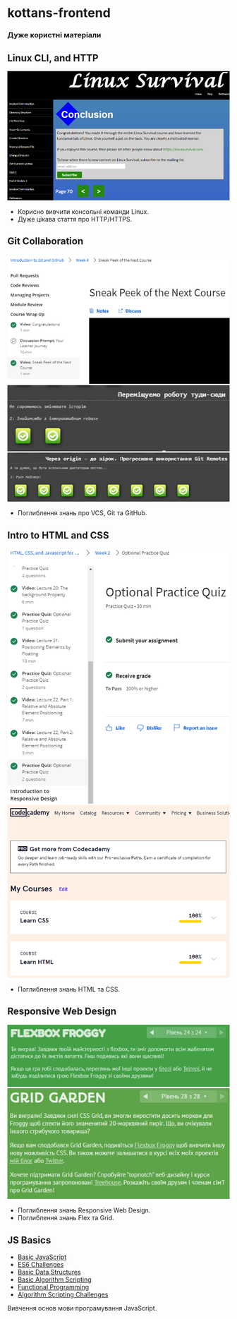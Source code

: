 # kottans-frontend

### Дуже користні матеріали

## Linux CLI, and HTTP
![My linux cli](./task_linux_cli/linux-cli.png "My linux cli")

  - Корисно вивчити консольні команди Linux.
  - Дуже цікава стаття про HTTP/HTTPS.

## Git Collaboration
![Google Git](./task_git_collaboration/google-git.png "Google Git")
![Git Main Moving](./task_git_collaboration/git-main-moving.png "Git Main Moving")
![Git Remote To origin and beyond](./task_git_collaboration/git-remote-to-origin-and-beyond.png "Git Remote To origin and beyond")

  - Поглиблення знань про VCS, Git та GitHub.

## Intro to HTML and CSS
![Coursera HTML CSS week1&week2](./task_html_css_intro/coursera-html-css-week1-week2.png "Coursera HTML CSS week1&week2")
![CodeAcademy HTML CSS](./task_html_css_intro/code-academy-html-css.png "CodeAcademy HTML CSS")

  - Поглиблення знань HTML та CSS.
  
## Responsive Web Design
![Flexbox Froggy](./task_responsive_web_design/flexbox-froggy.png "Flexbox Froggy")
![Grid Garden](./task_responsive_web_design/grid-garden.png "Grid Garden")

  - Поглиблення знань Responsive Web Design.
  - Поглиблення знань Flex та Grid.
  
## JS Basics
  - [Basic JavaScript](./task_js_basics/freeCodeCamp-basicJS.png "Basic JavaScript")
  - [ES6 Challenges](./task_js_basics/freeCodeCamp-es6.png "ES6 Challenges")
  - [Basic Data Structures](./task_js_basics/freeCodeCamp-basicDS.png "Basic Data Structures")
  - [Basic Algorithm Scripting](./task_js_basics/freeCodeCamp-basicAlgorithm.png "Basic Algorithm Scripting")
  - [Functional Programming](./task_js_basics/freeCodeCamp-FP.png "Functional Programming")
  - [Algorithm Scripting Challenges](./task_js_basics/freeCodeCamp-Algorithm.png "Algorithm Scripting Challenges")

Вивчення основ мови програмування JavaScript.

